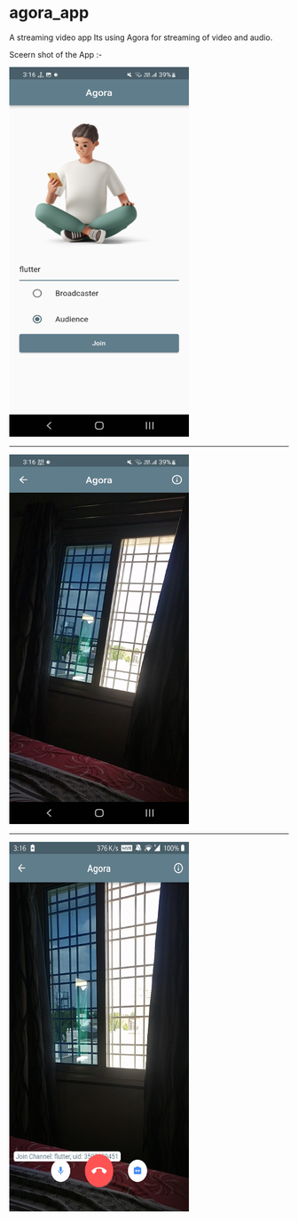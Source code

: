 # agora_app

A streaming video app
Its using Agora for streaming of video and audio.

Sceern shot of the App :-

<img src="SS1.jpg" width=324 height=666>

---------------------------------------------------

<img src="SS2.jpg" width=324 height=666>

---------------------------------------------------

<img src="SS3.jpg" width=324 height=666>

